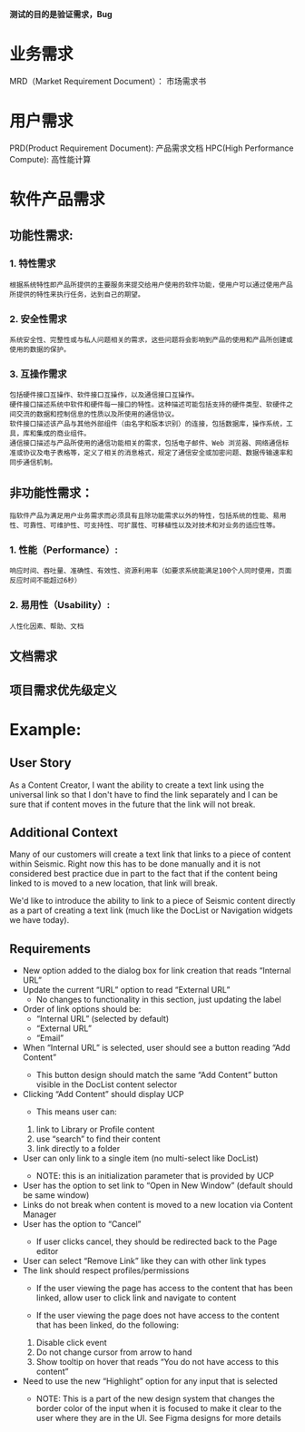 **测试的目的是验证需求，Bug**

# 业务需求

MRD（Market Requirement Document）： 市场需求书


# 用户需求

PRD(Product Requirement Document): 产品需求文档
HPC(High Performance Compute): 高性能计算

# 软件产品需求

## 功能性需求:

### 1. 特性需求
    根据系统特性即产品所提供的主要服务来提交给用户使用的软件功能，使用户可以通过使用产品所提供的特性来执行任务，达到自己的期望。
### 2. 安全性需求
    系统安全性、完整性或与私人问题相关的需求，这些问题将会影响到产品的使用和产品所创建或使用的数据的保护。
### 3. 互操作需求
    包括硬件接口互操作、软件接口互操作，以及通信接口互操作。
    硬件接口描述系统中软件和硬件每一接口的特性。这种描述可能包括支持的硬件类型、软硬件之间交流的数据和控制信息的性质以及所使用的通信协议。
    软件接口描述该产品与其他外部组件（由名字和版本识别）的连接，包括数据库，操作系统，工具，库和集成的商业组件。
    通信接口描述与产品所使用的通信功能相关的需求，包括电子邮件、Web 浏览器、网络通信标准或协议及电子表格等，定义了相关的消息格式，规定了通信安全或加密问题、数据传输速率和同步通信机制。
    
## 非功能性需求：
    指软件产品为满足用户业务需求而必须具有且除功能需求以外的特性，包括系统的性能、易用性、可靠性、可维护性、可支持性、可扩展性、可移植性以及对技术和对业务的适应性等。
### 1. 性能（Performance）:
    响应时间、吞吐量、准确性、有效性、资源利用率（如要求系统能满足100个人同时使用，页面反应时间不能超过6秒）
### 2. 易用性（Usability）:
    人性化因素、帮助、文档
###
###
###

## 文档需求

## 项目需求优先级定义


# Example:

## User Story
As a Content Creator, I want the ability to create a text link using the universal link so that I don't have to find the link separately and I can be sure that if content moves in the future that the link will not break. 

## Additional Context
Many of our customers will create a text link that links to a piece of content within Seismic. Right now this has to be done manually and it is not considered best practice due in part to the fact that if the content being linked to is moved to a new location, that link will break. 

We'd like to introduce the ability to link to a piece of Seismic content directly as a part of creating a text link (much like the DocList or Navigation widgets we have today).

## Requirements
<ul>
<li> New option added to the dialog box for link creation that reads “Internal URL” </li>
<li> Update the current “URL” option to read “External URL” 
<ul>
<li>No changes to functionality in this section, just updating the label</li>
</ul>
</li>
<li> Order of link options should be:
<ul>
<li>“Internal URL” (selected by default)</li>
<li>“External URL”</li>
<li>“Email”</li>
</ul>
</li>
<li> When “Internal URL” is selected, user should see a button reading “Add Content” </li>
<ul>
<li>This button design should match the same “Add Content” button visible in the DocList content selector</li>
</ul>
<li> Clicking “Add Content” should display UCP </li>
<ul>
<li>This means user can:</li>
</ul>
<ol>
<li>link to Library or Profile content</li></li></li>

<li>use “search” to find their content</li></li>

<li>link directly to a folder</li>
</ol>
<li> User can only link to a single item (no multi-select like DocList) </li>
<ul>
<li>NOTE: this is an initialization parameter that is provided by UCP</li>
</ul>
<li> User has the option to set link to “Open in New Window” (default should be same window) </li>

<li> Links do not break when content is moved to a new location via Content Manager </li>

<li> User has the option to “Cancel” </li>
<ul>
<li>If user clicks cancel, they should be redirected back to the Page editor
</ul>
<li> User can select “Remove Link” like they can with other link types </li>

<li> The link should respect profiles/permissions </li>
<ul>
<li>If the user viewing the page has access to the content that has been linked, allow user to click link and navigate to content
</ul>
<ul>
<li>If the user viewing the page does not have access to the content that has been linked, do the following:
</ul>
<ol>
  <li>Disable click event

  <li>Do not change cursor from arrow to hand

  <li>Show tooltip on hover that reads “You do not have access to this content”
</ol>
<li> Need to use the new “Highlight” option for any input that is selected  </li>
<ul>
<li>NOTE: This is a part of the new design system that changes the border color of the input when it is focused to make it clear to the user where they are in the UI. See Figma designs for more details
</ul>
 </ul>




